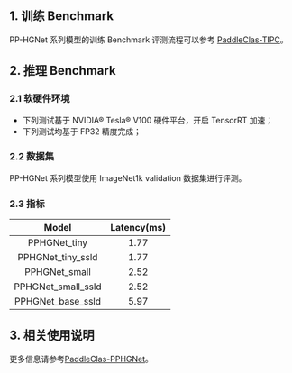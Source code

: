 ## 1. 训练 Benchmark

PP-HGNet 系列模型的训练 Benchmark 评测流程可以参考 [PaddleClas-TIPC](https://github.com/paddlepaddle/paddleclas/blob/release%2F2.5/test_tipc/docs/benchmark_train.md)。

## 2. 推理 Benchmark

### 2.1 软硬件环境

* 下列测试基于 NVIDIA® Tesla® V100 硬件平台，开启 TensorRT 加速；
* 下列测试均基于 FP32 精度完成；

### 2.2 数据集

PP-HGNet 系列模型使用 ImageNet1k validation 数据集进行评测。

### 2.3 指标

| Model | Latency(ms) |
|:--: |:--: |
| PPHGNet_tiny      | 1.77 |
| PPHGNet_tiny_ssld  | 1.77 |
| PPHGNet_small     | 2.52  |
| PPHGNet_small_ssld | 2.52  |
| PPHGNet_base_ssld | 5.97   |


## 3. 相关使用说明

更多信息请参考[PaddleClas-PPHGNet](https://github.com/PaddlePaddle/PaddleClas/blob/release/2.5/docs/zh_CN/models/ImageNet1k/PP-HGNet.md)。

